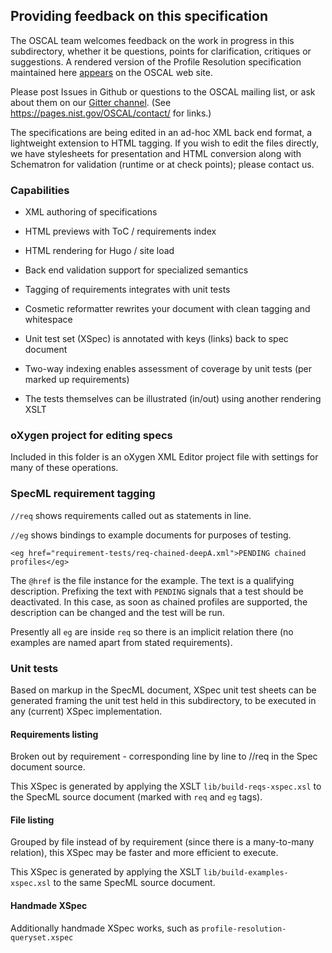 
## Providing feedback on this specification

The OSCAL team welcomes feedback on the work in progress in this subdirectory, whether it be questions, points for clarification, critiques or suggestions. A rendered version of the Profile Resolution specification maintained here [appears](https://pages.nist.gov/OSCAL/concepts/processing/profile-resolution/) on the OSCAL web site.

Please post Issues in Github or questions to the OSCAL mailing list, or ask about them on our [Gitter channel](https://gitter.im/usnistgov-OSCAL/Lobby). (See https://pages.nist.gov/OSCAL/contact/ for links.)

The specifications are being edited in an ad-hoc XML back end format, a lightweight extension to HTML tagging. If you wish to edit the files directly, we have stylesheets for presentation and HTML conversion along with Schematron for validation (runtime or at check points); please contact us.

### Capabilities

- XML authoring of specifications
- HTML previews with ToC / requirements index
- HTML rendering for Hugo / site load
- Back end validation support for specialized semantics
- Tagging of requirements integrates with unit tests
- Cosmetic reformatter rewrites your document with clean tagging and whitespace

- Unit test set (XSpec) is annotated with keys (links) back to spec document
- Two-way indexing enables assessment of coverage by unit tests (per marked up requirements)

- The tests themselves can be illustrated (in/out) using another rendering XSLT

### oXygen project for editing specs

Included in this folder is an oXygen XML Editor project file with settings for many of these operations.

### SpecML requirement tagging

`//req` shows requirements called out as statements in line.

`//eg` shows bindings to example documents for purposes of testing.

```
<eg href="requirement-tests/req-chained-deepA.xml">PENDING chained profiles</eg>
```

The `@href` is the file instance for the example. The text is a qualifying description. Prefixing the text with `PENDING` signals that a test should be deactivated. In this case, as soon as chained profiles are supported, the description can be changed and the test will be run.

Presently all `eg` are inside `req` so there is an implicit relation there (no examples are named apart from stated requirements).

### Unit tests

Based on markup in the SpecML document, XSpec unit test sheets can be generated framing the unit test held in this subdirectory, to be executed in any (current) XSpec implementation.

#### Requirements listing

Broken out by requirement - corresponding line by line to //req in the Spec document source.

This XSpec is generated by applying the XSLT `lib/build-reqs-xspec.xsl` to the SpecML source document (marked with `req` and `eg` tags).

#### File listing

Grouped by file instead of by requirement (since there is a many-to-many relation), this XSpec may be faster and more efficient to execute.

This XSpec is generated by applying the XSLT `lib/build-examples-xspec.xsl` to the same SpecML source document.

#### Handmade XSpec

Additionally handmade XSpec works, such as `profile-resolution-queryset.xspec`

